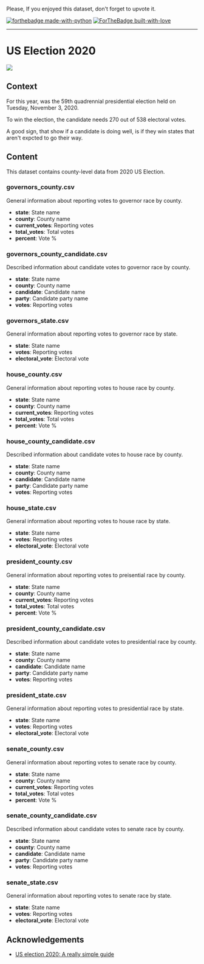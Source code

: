 Please, If you enjoyed this dataset, don't forget to upvote it.

[![forthebadge made-with-python](http://ForTheBadge.com/images/badges/made-with-python.svg)](https://www.python.org/) [![ForTheBadge built-with-love](http://ForTheBadge.com/images/badges/built-with-love.svg)](https://GitHub.com/unanimad/)

---

# US Election 2020

![](https://www.googleapis.com/download/storage/v1/b/kaggle-user-content/o/inbox%2F3244747%2F8dfb4951fe26c414a41b30fb9e95be6d%2Fheader.png?generation=1604843391029186&alt=media)


## Context

For this year, was the 59th quadrennial presidential election held on Tuesday, November 3, 2020.

To win the election, the candidate needs 270 out of 538 electoral votes. 

A good sign, that show if a candidate is doing well, is if they win states that aren't expcted to go their way. 


## Content

This dataset contains county-level data from 2020 US Election.

### governors_county.csv

General information about reporting votes to governor race by county.

- **state**: State name
- **county**: County name
- **current_votes**: Reporting votes
- **total_votes**: Total votes
- **percent**: Vote %

### governors_county_candidate.csv

Described information about candidate votes to governor race by county.

- **state**: State name
- **county**: County name
- **candidate**: Candidate name
- **party**: Candidate party name
- **votes**: Reporting votes

### governors_state.csv

General information about reporting votes to governor race by state.

- **state**: State name 
- **votes**: Reporting votes
- **electoral_vote**: Electoral vote

### house_county.csv

General information about reporting votes to house race by county.

- **state**: State name
- **county**: County name
- **current_votes**: Reporting votes
- **total_votes**: Total votes
- **percent**: Vote %

### house_county_candidate.csv

Described information about candidate votes to house race by county.

- **state**: State name
- **county**: County name
- **candidate**: Candidate name
- **party**: Candidate party name
- **votes**: Reporting votes

### house_state.csv

General information about reporting votes to house race by state.

- **state**: State name 
- **votes**: Reporting votes
- **electoral_vote**: Electoral vote

### president_county.csv

General information about reporting votes to preisential race by county.

- **state**: State name
- **county**: County name
- **current_votes**: Reporting votes
- **total_votes**: Total votes
- **percent**: Vote %

### president_county_candidate.csv

Described information about candidate votes to presidential race by county.

- **state**: State name
- **county**: County name
- **candidate**: Candidate name
- **party**: Candidate party name
- **votes**: Reporting votes

### president_state.csv

General information about reporting votes to presidential race by state.

- **state**: State name 
- **votes**: Reporting votes
- **electoral_vote**: Electoral vote

### senate_county.csv

General information about reporting votes to senate race by county.

- **state**: State name
- **county**: County name
- **current_votes**: Reporting votes
- **total_votes**: Total votes
- **percent**: Vote %

### senate_county_candidate.csv

Described information about candidate votes to senate race by county.

- **state**: State name
- **county**: County name
- **candidate**: Candidate name
- **party**: Candidate party name
- **votes**: Reporting votes

### senate_state.csv

General information about reporting votes to senate race by state.

- **state**: State name 
- **votes**: Reporting votes
- **electoral_vote**: Electoral vote

## Acknowledgements

- [US election 2020: A really simple guide](https://www.bbc.com/news/election-us-2020-53785985)